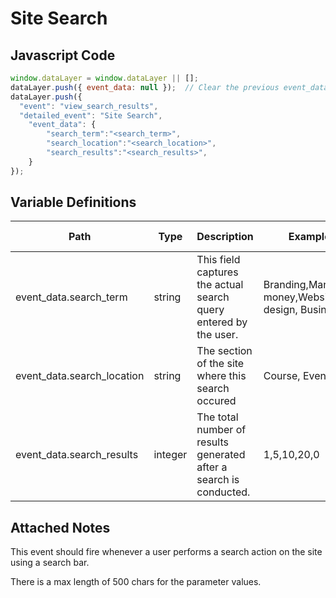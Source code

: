 # Site Search

### 

## Javascript Code
```js
window.dataLayer = window.dataLayer || [];
dataLayer.push({ event_data: null });  // Clear the previous event_data object.
dataLayer.push({
  "event": "view_search_results",
  "detailed_event": "Site Search",
    "event_data": {
        "search_term":"<search_term>",
        "search_location":"<search_location>",
        "search_results":"<search_results>",
    }
});
```

## Variable Definitions

|Path|Type|Description|Example|Pattern|Min Length|Max Length|Minimum|Maximum|Multiple Of|
| --- | --- | --- | --- | --- | --- | --- | --- | --- | --- |
|event_data.search_term|string|This field captures the actual search query entered by the user. |Branding,Managing money,Website design, Business|||||||
|event_data.search_location|string|The section of the site where this search occured |Course, Events|||||||
|event_data.search_results|integer|The total number of results generated after a search is conducted.|1,5,10,20,0||||||

## Attached Notes

<p>This event should fire whenever a user performs a search action on the site using a search bar.</p>
<p>There is a max length of 500 chars for the parameter values.</p>

